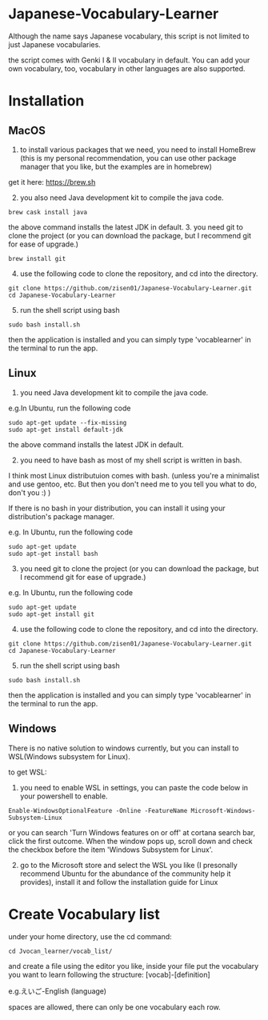 # Japanese-Vocabulary-Learner

Although the name says Japanese vocabulary, this script is not limited to just Japanese vocabularies.

the script comes with Genki I & II vocabulary in default. You can add your own vocabulary, too, vocabulary in other languages are also supported.

# Installation
## MacOS
  1. to install various packages that we need, you need to install HomeBrew (this is my personal recommendation, you can use other package manager that you like, but the examples are in homebrew)
  
  get it here: https://brew.sh
  
  2. you also need Java development kit to compile the java code.
  ```
  brew cask install java
  ```
  the above command installs the latest JDK in default.
  3. you need git to clone the project (or you can download the package, but I recommend git for ease of upgrade.)
  ```
  brew install git
  ```
  
  4. use the following code to clone the repository, and cd into the directory.
  ```
  git clone https://github.com/zisen01/Japanese-Vocabulary-Learner.git
  cd Japanese-Vocabulary-Learner
  ```
  
  5. run the shell script using bash
  ```
  sudo bash install.sh
  ```
  
  then the application is installed and you can simply type 'vocablearner' in the terminal to run the app.
  
## Linux
  1. you need Java development kit to compile the java code.
  
  e.g.In Ubuntu, run the following code
  ```
  sudo apt-get update --fix-missing
  sudo apt-get install default-jdk
  ```
  the above command installs the latest JDK in default.
  
  2. you need to have bash as most of my shell script is written in bash.
  
  I think most Linux distributuion comes with bash. (unless you're a minimalist and use gentoo, etc. But then you don't need me to you tell you what to do, don't you :) )
  
  If there is no bash in your distribution, you can install it using your distribution's package manager.
  
  e.g. In Ubuntu, run the following code
  ```
  sudo apt-get update 
  sudo apt-get install bash
  ```
  
  3. you need git to clone the project (or you can download the package, but I recommend git for ease of upgrade.)
  
  e.g. In Ubuntu, run the following code
  ```
  sudo apt-get update
  sudo apt-get install git
  ```
  
  4. use the following code to clone the repository, and cd into the directory.
  ```
  git clone https://github.com/zisen01/Japanese-Vocabulary-Learner.git
  cd Japanese-Vocabulary-Learner
  ```
  
  5. run the shell script using bash
  ```
  sudo bash install.sh
  ```
  
  then the application is installed and you can simply type 'vocablearner' in the terminal to run the app.
  
## Windows
  There is no native solution to windows currently, but you can install to WSL(Windows subsystem for Linux).
  
  to get WSL:
  1. you need to enable WSL in settings, you can paste the code below in your powershell to enable.
  ```
  Enable-WindowsOptionalFeature -Online -FeatureName Microsoft-Windows-Subsystem-Linux
  ```
  
  or you can search 'Turn Windows features on or off' at cortana search bar, click the first outcome. When the window pops up, scroll down and check the checkbox before the item 'Windows Subsystem for Linux'.
  
  2. go to the Microsoft store and select the WSL you like (I presonally recommend Ubuntu for the abundance of the community help it provides), install it and follow the installation guide for Linux

# Create Vocabulary list
  under your home directory, use the cd command:
  ```
  cd Jvocan_learner/vocab_list/
  ```
  
  and create a file using the editor you like, inside your file put the vocabulary you want to learn following the structure:
  [vocab]-[definition]
  
  e.g.えいご-English (language)
  
  spaces are allowed, there can only be one vocabulary each row.
  
